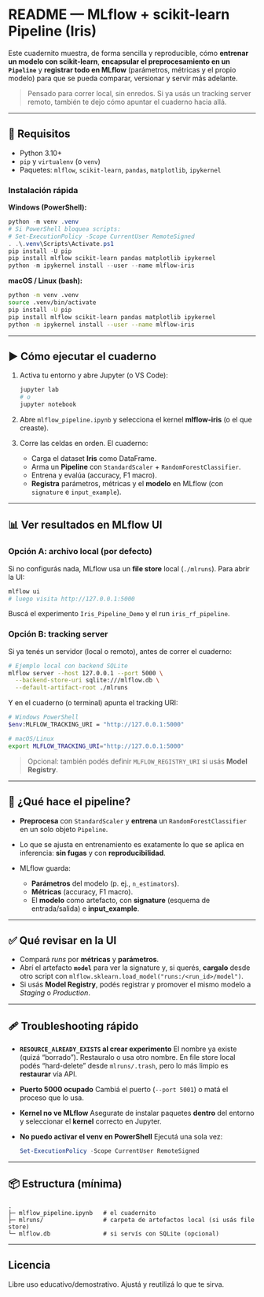 # README — MLflow + scikit-learn Pipeline (Iris)

Este cuadernito muestra, de forma sencilla y reproducible, cómo **entrenar un modelo con scikit-learn**, **encapsular el preprocesamiento en un `Pipeline`** y **registrar todo en MLflow** (parámetros, métricas y el propio modelo) para que se pueda comparar, versionar y servir más adelante.

> Pensado para correr local, sin enredos. Si ya usás un tracking server remoto, también te dejo cómo apuntar el cuaderno hacia allá.

---

## 🧰 Requisitos

* Python 3.10+
* `pip` y `virtualenv` (o `venv`)
* Paquetes: `mlflow`, `scikit-learn`, `pandas`, `matplotlib`, `ipykernel`

### Instalación rápida

**Windows (PowerShell):**

```powershell
python -m venv .venv
# Si PowerShell bloquea scripts:
# Set-ExecutionPolicy -Scope CurrentUser RemoteSigned
. .\.venv\Scripts\Activate.ps1
pip install -U pip
pip install mlflow scikit-learn pandas matplotlib ipykernel
python -m ipykernel install --user --name mlflow-iris
```

**macOS / Linux (bash):**

```bash
python -m venv .venv
source .venv/bin/activate
pip install -U pip
pip install mlflow scikit-learn pandas matplotlib ipykernel
python -m ipykernel install --user --name mlflow-iris
```

---

## ▶️ Cómo ejecutar el cuaderno

1. Activa tu entorno y abre Jupyter (o VS Code):

   ```bash
   jupyter lab
   # o
   jupyter notebook
   ```

2. Abre `mlflow_pipeline.ipynb` y selecciona el kernel **mlflow-iris** (o el que creaste).

3. Corre las celdas en orden. El cuaderno:

   * Carga el dataset **Iris** como DataFrame.
   * Arma un **Pipeline** con `StandardScaler` + `RandomForestClassifier`.
   * Entrena y evalúa (accuracy, F1 macro).
   * **Registra** parámetros, métricas y el **modelo** en MLflow (con `signature` e `input_example`).

---

## 📊 Ver resultados en MLflow UI

### Opción A: archivo local (por defecto)

Si no configurás nada, MLflow usa un **file store** local (`./mlruns`). Para abrir la UI:

```bash
mlflow ui
# luego visita http://127.0.0.1:5000
```

Buscá el experimento `Iris_Pipeline_Demo` y el run `iris_rf_pipeline`.

### Opción B: tracking server

Si ya tenés un servidor (local o remoto), antes de correr el cuaderno:

```bash
# Ejemplo local con backend SQLite
mlflow server --host 127.0.0.1 --port 5000 \
  --backend-store-uri sqlite:///mlflow.db \
  --default-artifact-root ./mlruns
```

Y en el cuaderno (o terminal) apunta el tracking URI:

```bash
# Windows PowerShell
$env:MLFLOW_TRACKING_URI = "http://127.0.0.1:5000"

# macOS/Linux
export MLFLOW_TRACKING_URI="http://127.0.0.1:5000"
```

> Opcional: también podés definir `MLFLOW_REGISTRY_URI` si usás **Model Registry**.

---

## 🧱 ¿Qué hace el pipeline?

* **Preprocesa** con `StandardScaler` y **entrena** un `RandomForestClassifier` en un solo objeto `Pipeline`.
* Lo que se ajusta en entrenamiento es exatamente lo que se aplica en inferencia: **sin fugas** y con **reproducibilidad**.
* MLflow guarda:

  * **Parámetros** del modelo (p. ej., `n_estimators`).
  * **Métricas** (accuracy, F1 macro).
  * El **modelo** como artefacto, con **signature** (esquema de entrada/salida) e **input\_example**.

---

## ✅ Qué revisar en la UI

* Compará *runs* por **métricas** y **parámetros**.
* Abrí el artefacto **`model`** para ver la signature y, si querés, **cargalo** desde otro script con `mlflow.sklearn.load_model("runs:/<run_id>/model")`.
* Si usás **Model Registry**, podés registrar y promover el mismo modelo a *Staging* o *Production*.

---

## 🩹 Troubleshooting rápido

* **`RESOURCE_ALREADY_EXISTS` al crear experimento**
  El nombre ya existe (quizá “borrado”). Restauralo o usa otro nombre. En file store local podés “hard-delete” desde `mlruns/.trash`, pero lo más limpio es **restaurar** vía API.

* **Puerto 5000 ocupado**
  Cambiá el puerto (`--port 5001`) o matá el proceso que lo usa.

* **Kernel no ve MLflow**
  Asegurate de instalar paquetes **dentro** del entorno y seleccionar el **kernel** correcto en Jupyter.

* **No puedo activar el venv en PowerShell**
  Ejecutá una sola vez:

  ```powershell
  Set-ExecutionPolicy -Scope CurrentUser RemoteSigned
  ```

---

## 📦 Estructura (mínima)

```
.
├─ mlflow_pipeline.ipynb   # el cuadernito
├─ mlruns/                 # carpeta de artefactos local (si usás file store)
└─ mlflow.db               # si servís con SQLite (opcional)
```

---

## Licencia

Libre uso educativo/demostrativo. Ajustá y reutilizá lo que te sirva.
